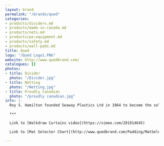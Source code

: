 ```yaml
---
layout: brand
permalink: "/brands/qued"
categories:
- products/dividers.md
- products/made-in-canada.md
- products/nets.md
- products/pe-equipment.md
- products/safety.md
- products/wall-pads.md
title: Qued
logo: "/Qued Logo1.PNG"
website: http://www.quedbrand.com/
catalogues: []
photos:
- title: Divider
  photo: "/Divider.jpg"
- title: Netting
  photo: "/Netting.jpg"
- title: Proudly Canadian
  photo: "/proudly canadian.jpg"
info: |-
  Roy S. Hamilton founded Seaway Plastics Ltd in 1964 to become the sole Canadian manufacturer of the unique classic wrestling mat.  In 1966, the company introduced the brand name of **QUED®** to identify its growing product line. They also produce dividers, netting and climbing ropes in addition to their mats.

  ***

  Link to [Walkdraw Curtains video](https://vimeo.com/201914645)

  Link to [Mat Selector Chart](http://www.quedbrand.com/Padding/MatSelector)

---
```

